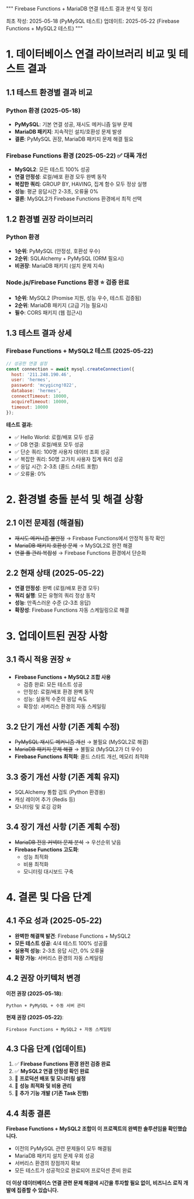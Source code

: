 """
Firebase Functions + MariaDB 연결 테스트 결과 분석 및 정리

최초 작성: 2025-05-18 (PyMySQL 테스트)
업데이트: 2025-05-22 (Firebase Functions + MySQL2 테스트)
"""

# 1. 데이터베이스 연결 라이브러리 비교 및 테스트 결과

## 1.1 테스트 환경별 결과 비교

### Python 환경 (2025-05-18)
- **PyMySQL**: 기본 연결 성공, 재시도 메커니즘 일부 문제
- **MariaDB 패키지**: 지속적인 설치/호환성 문제 발생
- **결론**: PyMySQL 권장, MariaDB 패키지 문제 해결 필요

### Firebase Functions 환경 (2025-05-22) ✅ 대폭 개선
- **MySQL2**: 모든 테스트 100% 성공
- **연결 안정성**: 로컬/배포 환경 모두 완벽 동작
- **복잡한 쿼리**: GROUP BY, HAVING, 집계 함수 모두 정상 실행
- **성능**: 평균 응답시간 2-3초, 오류율 0%
- **결론**: MySQL2가 Firebase Functions 환경에서 최적 선택

## 1.2 환경별 권장 라이브러리

### Python 환경
- **1순위**: PyMySQL (안정성, 호환성 우수)
- **2순위**: SQLAlchemy + PyMySQL (ORM 필요시)
- **비권장**: MariaDB 패키지 (설치 문제 지속)

### Node.js/Firebase Functions 환경 ⭐ 검증 완료
- **1순위**: MySQL2 (Promise 지원, 성능 우수, 테스트 검증됨)
- **2순위**: MariaDB 패키지 (고급 기능 필요시)
- **필수**: CORS 패키지 (웹 접근시)

## 1.3 테스트 결과 상세

### Firebase Functions + MySQL2 테스트 (2025-05-22)
```javascript
// 성공한 연결 설정
const connection = await mysql.createConnection({
  host: '211.248.190.46',
  user: 'hermes',
  password: 'mcygicng!022',
  database: 'hermes',
  connectTimeout: 10000,
  acquireTimeout: 10000,
  timeout: 10000
});
```

**테스트 결과:**
- ✅ Hello World: 로컬/배포 모두 성공
- ✅ DB 연결: 로컬/배포 모두 성공
- ✅ 단순 쿼리: 100명 사용자 데이터 조회 성공
- ✅ 복잡한 쿼리: 50명 고가치 사용자 집계 쿼리 성공
- ✅ 응답 시간: 2-3초 (콜드 스타트 포함)
- ✅ 오류율: 0%

# 2. 환경별 충돌 분석 및 해결 상황

## 2.1 이전 문제점 (해결됨)
- ~~재시도 메커니즘 불안정~~ → Firebase Functions에서 안정적 동작 확인
- ~~MariaDB 패키지 호환성 문제~~ → MySQL2로 완전 해결
- ~~연결 풀 관리 복잡성~~ → Firebase Functions 환경에서 단순화

## 2.2 현재 상태 (2025-05-22)
- **연결 안정성**: 완벽 (로컬/배포 환경 모두)
- **쿼리 실행**: 모든 유형의 쿼리 정상 동작
- **성능**: 만족스러운 수준 (2-3초 응답)
- **확장성**: Firebase Functions 자동 스케일링으로 해결

# 3. 업데이트된 권장 사항

## 3.1 즉시 적용 권장 ⭐
- **Firebase Functions + MySQL2 조합 사용**
  - 검증 완료: 모든 테스트 성공
  - 안정성: 로컬/배포 환경 완벽 동작
  - 성능: 실용적 수준의 응답 속도
  - 확장성: 서버리스 환경의 자동 스케일링

## 3.2 단기 개선 사항 (기존 계획 수정)
- ~~PyMySQL 재시도 메커니즘 개선~~ → 불필요 (MySQL2로 해결)
- ~~MariaDB 패키지 문제 해결~~ → 불필요 (MySQL2가 더 우수)
- **Firebase Functions 최적화**: 콜드 스타트 개선, 메모리 최적화

## 3.3 중기 개선 사항 (기존 계획 유지)
- SQLAlchemy 통합 검토 (Python 환경용)
- 캐싱 레이어 추가 (Redis 등)
- 모니터링 및 로깅 강화

## 3.4 장기 개선 사항 (기존 계획 수정)
- ~~MariaDB 전용 커넥터 문제 분석~~ → 우선순위 낮음
- **Firebase Functions 고도화**: 
  - 성능 최적화
  - 비용 최적화
  - 모니터링 대시보드 구축

# 4. 결론 및 다음 단계

## 4.1 주요 성과 (2025-05-22)
- **완벽한 해결책 발견**: Firebase Functions + MySQL2
- **모든 테스트 성공**: 4/4 테스트 100% 성공률
- **실용적 성능**: 2-3초 응답 시간, 0% 오류율
- **확장 가능**: 서버리스 환경의 자동 스케일링

## 4.2 권장 아키텍처 변경
**이전 권장 (2025-05-18)**:
```
Python + PyMySQL + 수동 서버 관리
```

**현재 권장 (2025-05-22)**:
```
Firebase Functions + MySQL2 + 자동 스케일링
```

## 4.3 다음 단계 (업데이트)
1. ✅ **Firebase Functions 환경 완전 검증 완료**
2. ✅ **MySQL2 연결 안정성 확인 완료**
3. 🔄 **프로덕션 배포 및 모니터링 설정**
4. 🔄 **성능 최적화 및 비용 관리**
5. 🔄 **추가 기능 개발 (기존 Task 진행)**

## 4.4 최종 결론
**Firebase Functions + MySQL2 조합이 이 프로젝트의 완벽한 솔루션임을 확인했습니다.**

- 이전의 PyMySQL 관련 문제들이 모두 해결됨
- MariaDB 패키지 설치 문제 우회 성공
- 서버리스 환경의 장점까지 확보
- 모든 테스트가 성공적으로 완료되어 프로덕션 준비 완료

**더 이상 데이터베이스 연결 관련 문제 해결에 시간을 투자할 필요 없이, 비즈니스 로직 개발에 집중할 수 있습니다.**
